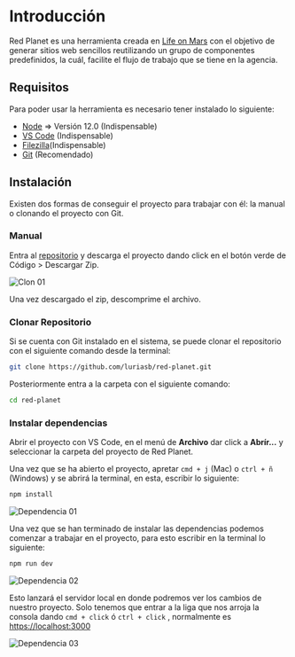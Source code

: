 # Introducción

Red Planet es una herramienta creada en [Life on Mars](https://lifeonmars.com.mx) con el objetivo de generar sitios web sencillos reutilizando un grupo de componentes predefinidos, la cuál, facilite el flujo de trabajo que se tiene en la agencia.


## Requisitos

Para poder usar la herramienta es necesario tener instalado lo siguiente:

- [Node](https://nodejs.org/es/) => Versión 12.0 (Indispensable)
- [VS Code](https://code.visualstudio.com/) (Indispensable)
- [Filezilla](https://filezilla-project.org/)(Indispensable)
- [Git](https://git-scm.com/) (Recomendado)

## Instalación

Existen dos formas de conseguir el proyecto para trabajar con él: la manual o clonando el proyecto con Git.

### Manual

Entra al [repositorio](https://github.com/luriasb/red-planet) y descarga el proyecto dando click en el botón verde de Código > Descargar Zip.

![Clon 01](~@assets/git-01.png "Clon 01")

Una vez descargado el zip, descomprime el archivo.

### Clonar Repositorio

Si se cuenta con Git instalado en el sistema, se puede clonar el repositorio con el siguiente comando desde la terminal:

``` bash
git clone https://github.com/luriasb/red-planet.git
```

Posteriormente entra a la carpeta con el siguiente comando:

``` bash
cd red-planet
```

### Instalar dependencias

Abrir el proyecto con VS Code, en el menú de __Archivo__ dar click a __Abrír...__ y seleccionar la carpeta del proyecto de Red Planet.

Una vez que se ha abierto el proyecto, apretar `cmd + j` (Mac) o `ctrl + ñ` (Windows) y se abrirá la terminal, en esta, escribir lo siguiente:

``` bash
npm install
```

![Dependencia 01](~@assets/dep-01.png "Dpendencia 01")


Una vez que se han terminado de instalar las dependencias podemos comenzar a trabajar en el proyecto, para esto escribir en la terminal lo siguiente:

```bash
npm run dev 
```

![Dependencia 02](~@assets/dep-02.png "Dpendencia 02")

Esto lanzará el servidor local en donde podremos ver los cambios de nuestro proyecto. Solo tenemos que entrar a la liga que nos arroja la consola dando `cmd + click` ó `ctrl + click` , normalmente es [https://localhost:3000](https://localhost:3000) 

![Dependencia 03](~@assets/dep-03.png "Dependencia 03")